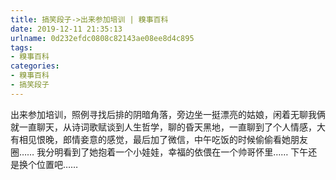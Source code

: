 ```yaml
---
title: 搞笑段子->出来参加培训 | 糗事百科
date: 2019-12-11 21:35:13
urlname: 0d232efdc0808c82143ae08ee8d4c895
tags: 
- 糗事百科
categories:
- 糗事百科
- 搞笑段子
---
```

出来参加培训，照例寻找后排的阴暗角落，旁边坐一挺漂亮的姑娘，闲着无聊我俩就一直聊天，从诗词歌赋谈到人生哲学，聊的昏天黑地，一直聊到了个人情感，大有相见恨晚，郎情妾意的感觉，最后加了微信，中午吃饭的时候偷偷看她朋友圈……        我分明看到了她抱着一个小娃娃，幸福的依偎在一个帅哥怀里……        下午还是换个位置吧……


